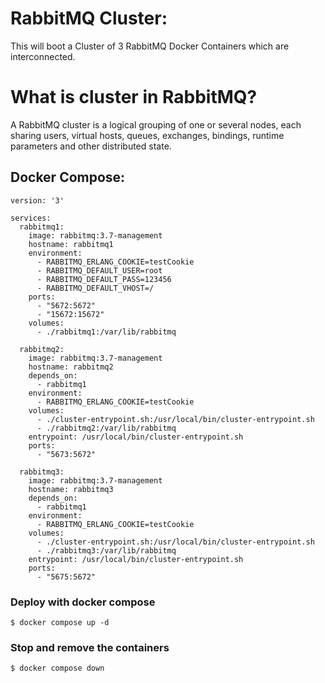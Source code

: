 # RabbitMQ Cluster:
 This will boot a Cluster of 3 RabbitMQ Docker Containers which are interconnected.

# What is cluster in RabbitMQ?
 A RabbitMQ cluster is a logical grouping of one or several nodes, each sharing users, virtual hosts, queues, exchanges, bindings, runtime parameters and other distributed state.

## Docker Compose:
```
version: '3'

services:
  rabbitmq1:
    image: rabbitmq:3.7-management
    hostname: rabbitmq1
    environment:
      - RABBITMQ_ERLANG_COOKIE=testCookie
      - RABBITMQ_DEFAULT_USER=root
      - RABBITMQ_DEFAULT_PASS=123456
      - RABBITMQ_DEFAULT_VHOST=/
    ports:
      - "5672:5672"
      - "15672:15672"
    volumes:
      - ./rabbitmq1:/var/lib/rabbitmq
      
  rabbitmq2:
    image: rabbitmq:3.7-management
    hostname: rabbitmq2
    depends_on:
      - rabbitmq1
    environment:
      - RABBITMQ_ERLANG_COOKIE=testCookie
    volumes:
      - ./cluster-entrypoint.sh:/usr/local/bin/cluster-entrypoint.sh
      - ./rabbitmq2:/var/lib/rabbitmq
    entrypoint: /usr/local/bin/cluster-entrypoint.sh
    ports:
      - "5673:5672"
      
  rabbitmq3:
    image: rabbitmq:3.7-management
    hostname: rabbitmq3
    depends_on:
      - rabbitmq1
    environment:
      - RABBITMQ_ERLANG_COOKIE=testCookie
    volumes:
      - ./cluster-entrypoint.sh:/usr/local/bin/cluster-entrypoint.sh
      - ./rabbitmq3:/var/lib/rabbitmq
    entrypoint: /usr/local/bin/cluster-entrypoint.sh
    ports:
      - "5675:5672"
```


### Deploy with docker compose

```
$ docker compose up -d
```

### Stop and remove the containers

```
$ docker compose down
```

